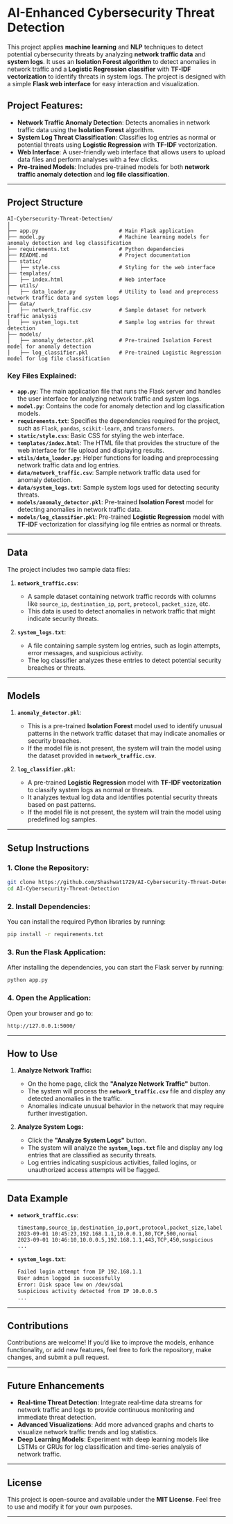 # **AI-Enhanced Cybersecurity Threat Detection**

This project applies **machine learning** and **NLP** techniques to detect potential cybersecurity threats by analyzing **network traffic data** and **system logs**. It uses an **Isolation Forest algorithm** to detect anomalies in network traffic and a **Logistic Regression classifier** with **TF-IDF vectorization** to identify threats in system logs. The project is designed with a simple **Flask web interface** for easy interaction and visualization.

## **Project Features**:
- **Network Traffic Anomaly Detection**: Detects anomalies in network traffic data using the **Isolation Forest** algorithm.
- **System Log Threat Classification**: Classifies log entries as normal or potential threats using **Logistic Regression** with **TF-IDF** vectorization.
- **Web Interface**: A user-friendly web interface that allows users to upload data files and perform analyses with a few clicks.
- **Pre-trained Models**: Includes pre-trained models for both **network traffic anomaly detection** and **log file classification**.

---

## **Project Structure**

```
AI-Cybersecurity-Threat-Detection/
│
├── app.py                          # Main Flask application
├── model.py                        # Machine learning models for anomaly detection and log classification
├── requirements.txt                # Python dependencies
├── README.md                       # Project documentation
├── static/
│   ├── style.css                   # Styling for the web interface
├── templates/
│   ├── index.html                  # Web interface
├── utils/
│   ├── data_loader.py              # Utility to load and preprocess network traffic data and system logs
├── data/
│   ├── network_traffic.csv         # Sample dataset for network traffic analysis
│   ├── system_logs.txt             # Sample log entries for threat detection
├── models/
│   ├── anomaly_detector.pkl        # Pre-trained Isolation Forest model for anomaly detection
│   ├── log_classifier.pkl          # Pre-trained Logistic Regression model for log file classification
```

### **Key Files Explained**:
- **`app.py`**: The main application file that runs the Flask server and handles the user interface for analyzing network traffic and system logs.
- **`model.py`**: Contains the code for anomaly detection and log classification models.
- **`requirements.txt`**: Specifies the dependencies required for the project, such as `Flask`, `pandas`, `scikit-learn`, and `transformers`.
- **`static/style.css`**: Basic CSS for styling the web interface.
- **`templates/index.html`**: The HTML file that provides the structure of the web interface for file upload and displaying results.
- **`utils/data_loader.py`**: Helper functions for loading and preprocessing network traffic data and log entries.
- **`data/network_traffic.csv`**: Sample network traffic data used for anomaly detection.
- **`data/system_logs.txt`**: Sample system logs used for detecting security threats.
- **`models/anomaly_detector.pkl`**: Pre-trained **Isolation Forest** model for detecting anomalies in network traffic data.
- **`models/log_classifier.pkl`**: Pre-trained **Logistic Regression** model with **TF-IDF** vectorization for classifying log file entries as normal or threats.

---

## **Data**

The project includes two sample data files:
1. **`network_traffic.csv`**:
   - A sample dataset containing network traffic records with columns like `source_ip`, `destination_ip`, `port`, `protocol`, `packet_size`, etc.
   - This data is used to detect anomalies in network traffic that might indicate security threats.

2. **`system_logs.txt`**:
   - A file containing sample system log entries, such as login attempts, error messages, and suspicious activity.
   - The log classifier analyzes these entries to detect potential security breaches or threats.

---

## **Models**

1. **`anomaly_detector.pkl`**:
   - This is a pre-trained **Isolation Forest** model used to identify unusual patterns in the network traffic dataset that may indicate anomalies or security breaches.
   - If the model file is not present, the system will train the model using the dataset provided in **`network_traffic.csv`**.

2. **`log_classifier.pkl`**:
   - A pre-trained **Logistic Regression** model with **TF-IDF vectorization** to classify system logs as normal or threats.
   - It analyzes textual log data and identifies potential security threats based on past patterns.
   - If the model file is not present, the system will train the model using predefined log samples.

---

## **Setup Instructions**

### **1. Clone the Repository:**
   ```bash
   git clone https://github.com/Shashwat1729/AI-Cybersecurity-Threat-Detection.git
   cd AI-Cybersecurity-Threat-Detection
   ```

### **2. Install Dependencies:**
   You can install the required Python libraries by running:
   ```bash
   pip install -r requirements.txt
   ```

### **3. Run the Flask Application:**
   After installing the dependencies, you can start the Flask server by running:
   ```bash
   python app.py
   ```

### **4. Open the Application:**
   Open your browser and go to:
   ```
   http://127.0.0.1:5000/
   ```

---

## **How to Use**

1. **Analyze Network Traffic:**
   - On the home page, click the **"Analyze Network Traffic"** button.
   - The system will process the **`network_traffic.csv`** file and display any detected anomalies in the traffic.
   - Anomalies indicate unusual behavior in the network that may require further investigation.

2. **Analyze System Logs:**
   - Click the **"Analyze System Logs"** button.
   - The system will analyze the **`system_logs.txt`** file and display any log entries that are classified as security threats.
   - Log entries indicating suspicious activities, failed logins, or unauthorized access attempts will be flagged.

---

## **Data Example**

- **`network_traffic.csv`**:
   ```csv
   timestamp,source_ip,destination_ip,port,protocol,packet_size,label
   2023-09-01 10:45:23,192.168.1.1,10.0.0.1,80,TCP,500,normal
   2023-09-01 10:46:10,10.0.0.5,192.168.1.1,443,TCP,450,suspicious
   ...
   ```

- **`system_logs.txt`**:
   ```txt
   Failed login attempt from IP 192.168.1.1
   User admin logged in successfully
   Error: Disk space low on /dev/sda1
   Suspicious activity detected from IP 10.0.0.5
   ...
   ```

---

## **Contributions**

Contributions are welcome! If you’d like to improve the models, enhance functionality, or add new features, feel free to fork the repository, make changes, and submit a pull request.

---

## **Future Enhancements**

- **Real-time Threat Detection**: Integrate real-time data streams for network traffic and logs to provide continuous monitoring and immediate threat detection.
- **Advanced Visualizations**: Add more advanced graphs and charts to visualize network traffic trends and log statistics.
- **Deep Learning Models**: Experiment with deep learning models like LSTMs or GRUs for log classification and time-series analysis of network traffic.

---

## **License**

This project is open-source and available under the **MIT License**. Feel free to use and modify it for your own purposes.

---
